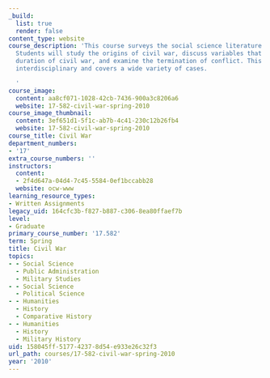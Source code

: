 ```yaml
---
_build:
  list: true
  render: false
content_type: website
course_description: 'This course surveys the social science literature on civil war.
  Students will study the origins of civil war, discuss variables that affect the
  duration of civil war, and examine the termination of conflict. This course is highly
  interdisciplinary and covers a wide variety of cases.

  '
course_image:
  content: aa8cf071-1028-42cb-7436-900a3c8206a6
  website: 17-582-civil-war-spring-2010
course_image_thumbnail:
  content: 3ef651d1-5f1c-ab7b-4c41-230c12b26fb4
  website: 17-582-civil-war-spring-2010
course_title: Civil War
department_numbers:
- '17'
extra_course_numbers: ''
instructors:
  content:
  - 2f4d647a-04d4-7c45-5584-0ef1bccabb28
  website: ocw-www
learning_resource_types:
- Written Assignments
legacy_uid: 164cfc3b-f827-b887-c306-8ea80ffaef7b
level:
- Graduate
primary_course_number: '17.582'
term: Spring
title: Civil War
topics:
- - Social Science
  - Public Administration
  - Military Studies
- - Social Science
  - Political Science
- - Humanities
  - History
  - Comparative History
- - Humanities
  - History
  - Military History
uid: 158045ff-5177-4237-8d54-e933e26c32f3
url_path: courses/17-582-civil-war-spring-2010
year: '2010'
---
```

